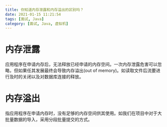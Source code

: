```yaml
---
title: 你知道内存泄露和内存溢出的区别吗？
date: 2021-01-15 11:21:54
tags: [面试, Java]
category: [面试, Java, 虚拟机]
---
```


# 内存泄露

应用程序在申请内存后，无法释放已经申请的内存空间。一次内存泄露危害可以忽略，但如果任其发展最终会导致内存溢出(out of memory)。如读取文件后流要进行及时的关闭以及对数据库连接的释放。 

# 内存溢出

指应用程序在申请内存时，没有足够的内存空间供其使用。如我们在项目中对于大批量数据的导入，采用分段批量提交的方式。
